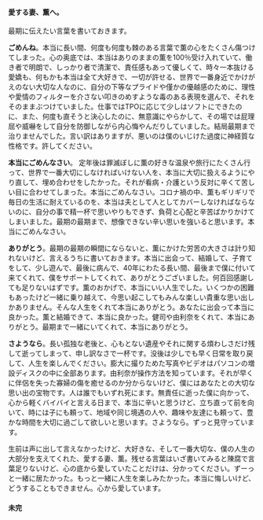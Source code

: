 #### 愛する妻、薫へ。

最期に伝えたい言葉を書いておきます。

**ごめんね**。本当に長い間、何度も何度も棘のある言葉で薫の心をたくさん傷つけてしまった。心の奥底では、本当はありのままの薫を100％受け入れていて、働き者で明朗で、しっかり者で清潔で、責任感もあって優しくて、時々一本抜ける愛嬌も、何もかも本当は全て大好きで、一切が許せる、世界で一番身近でかけがえのない大切な人なのに、自分の下等なプライドや僅かの優越感のために、理性や愛情のフィルターを介さない叩きのめすような毒のある表現を選んで、それをそのままぶつけていました。仕事ではTPOに応じて少しはソフトにできたのに、また、何度も直そうと決心したのに、無意識にやらかして、その場では屁理屈や威嚇をして自分を防御しながら内心悔やんだりしていました。結局最期まで治りませんでした。言い訳はありますが、悪いのは僕のいじけた過度に神経質な性格です。許してください。  

**本当にごめんなさい**。 定年後は罪滅ぼしに薫の好きな温泉や旅行にたくさん行って、世界で一番大切にしなければいけない人を、本当に大切に扱えるようにやり直して、埋め合わせをしたかった。それが看病・介護という反対に辛くて苦しい目に合わせてしまった。本当にごめんなさい。コロナ禍の中、薫もギリギリで毎日の生活に耐えているのを、本当は夫として人としてカバーしなければならないのに、自分の事で精一杯で思いやりもできず、負荷と心配と辛苦ばかりかけてしまいました。最期の最期まで、想像できない辛い思いを強いると思います。本当にごめんなさい。  

**ありがとう**。最期の最期の瞬間にならないと、薫にかけた労苦の大きさは計り知れないけど、言えるうちに書いておきます。本当に出会って、結婚して、子育てをして、少し遊んで、最後に病んで、40年にわたる長い間、最後まで僕に付いて来てくれて、僕をサポートしてくれて、ありがとうございました。何百回感謝しても足りないはずです。薫のおかげで、本当にいい人生でした。いくつかの困難もあったけど一緒に乗り越えて、今思い起こしてもみんな楽しい貴重な思い出しかありません。そんな人生をくれて本当にありがとう。あなたに出会って本当に良かった。薫と結婚できて、本当に良かった。健司や由利奈をくれて、本当にありがとう。最期まで一緒にいてくれて、本当にありがとう。  

**さようなら**。長い孤独な老後と、心もとない遺産やそれに関する煩わしさだけ残して逝ってしまって、申し訳なさで一杯です。没後は少しでも早く日常を取り戻して、人生を楽しんでください。膨大に撮りためた写真やビデオはパソコンの増設ディスクの中に全部あります。由利奈が操作方法を知っています。それが早くに伴侶を失った寡婦の傷を癒せるのか分からないけど、僕にはあなたとの大切な思い出の宝物です。人は誰でもいずれ死にます。無責任に逝った僕に向かって、心から軽くバイバイと言える日まで、本当に辛いと思うけど、立ち直って前を向いて、時には子にも頼って、地域や同じ境遇の人や、趣味や友達にも頼って、豊かな時間を大切に過ごして欲しいと思います。さようなら。ずっと見守っています。  

生前は声に出して言えなかったけど、大好きな、そして一番大切な、僕の人生の大部分を支えてくれた、愛する妻、薫。残せる言葉はいざ書いてみると陳腐で言葉足りないけど、心の底から愛していたことだけは、分かってください。ずーっと一緒に居たかった。もっと一緒に人生を楽しみたかった。本当に悔しいけど、どうすることもできません。心から愛しています。

#### 未完